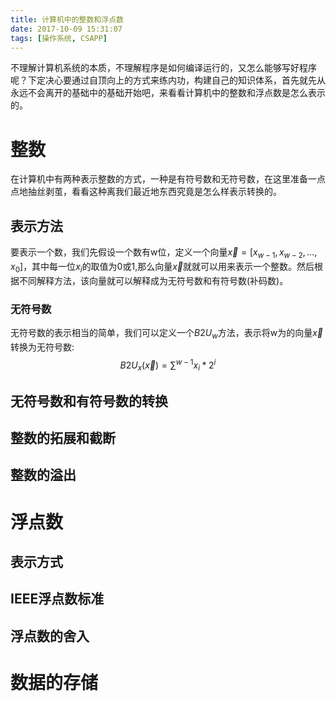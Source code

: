 ```yaml
---
title: 计算机中的整数和浮点数
date: 2017-10-09 15:31:07
tags: [操作系统, CSAPP]
---
```

不理解计算机系统的本质，不理解程序是如何编译运行的，又怎么能够写好程序呢？下定决心要通过自顶向上的方式来练内功，构建自己的知识体系，首先就先从永远不会离开的基础中的基础开始吧，来看看计算机中的整数和浮点数是怎么表示的。

# 整数
在计算机中有两种表示整数的方式，一种是有符号数和无符号数，在这里准备一点点地抽丝剥茧，看看这种离我们最近地东西究竟是怎么样表示转换的。

## 表示方法
要表示一个数，我们先假设一个数有w位，定义一个向量$\vec x = [x_{w-1}, x_{w-2}, \dots, x_0]$，其中每一位$x_i$的取值为0或1,那么向量$\vec x$就就可以用来表示一个整数。然后根据不同解释方法，该向量就可以解释成为无符号数和有符号数(补码数)。

### 无符号数
无符号数的表示相当的简单，我们可以定义一个$B2U_w$方法，表示将w为的向量$\vec x$转换为无符号数:
$$B2U_x(\vec x) = \sum^{w-1} x_i * 2^i$$

## 无符号数和有符号数的转换

## 整数的拓展和截断

## 整数的溢出

# 浮点数
## 表示方式

## IEEE浮点数标准

## 浮点数的舍入

# 数据的存储

